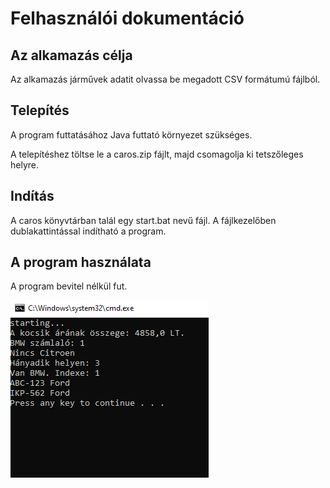 # Felhasználói dokumentáció

## Az alkamazás célja

Az alkamazás járművek adatit olvassa be megadott CSV formátumú fájlból.

## Telepítés

A program futtatásához Java futtató környezet szükséges.

A telepítéshez töltse le a caros.zip fájlt, majd csomagolja ki tetszőleges helyre.

## Indítás

A caros könyvtárban talál egy start.bat nevű fájl. A fájlkezelőben dublakattintással indítható a program.

## A program használata

A program bevitel nélkül fut.

![A program futása](preview.png)